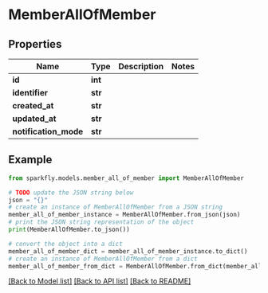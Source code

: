 # MemberAllOfMember


## Properties

Name | Type | Description | Notes
------------ | ------------- | ------------- | -------------
**id** | **int** |  | 
**identifier** | **str** |  | 
**created_at** | **str** |  | 
**updated_at** | **str** |  | 
**notification_mode** | **str** |  | 

## Example

```python
from sparkfly.models.member_all_of_member import MemberAllOfMember

# TODO update the JSON string below
json = "{}"
# create an instance of MemberAllOfMember from a JSON string
member_all_of_member_instance = MemberAllOfMember.from_json(json)
# print the JSON string representation of the object
print(MemberAllOfMember.to_json())

# convert the object into a dict
member_all_of_member_dict = member_all_of_member_instance.to_dict()
# create an instance of MemberAllOfMember from a dict
member_all_of_member_from_dict = MemberAllOfMember.from_dict(member_all_of_member_dict)
```
[[Back to Model list]](../README.md#documentation-for-models) [[Back to API list]](../README.md#documentation-for-api-endpoints) [[Back to README]](../README.md)


